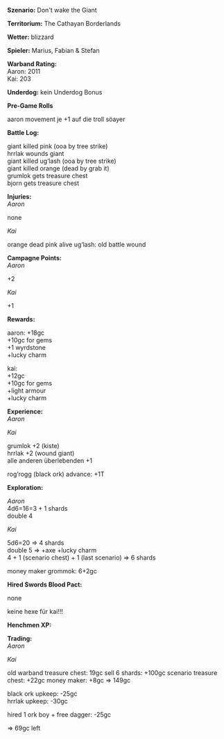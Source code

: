 **Szenario:** Don't wake the Giant  

**Territorium:** The Cathayan Borderlands  

**Wetter:** blizzard  

**Spieler:** Marius, Fabian & Stefan

**Warband Rating:**  
Aaron: 2011  
Kai: 203    

**Underdog:** kein Underdog Bonus   

**Pre-Game Rolls**  

aaron movement je +1 auf die troll söayer

**Battle Log:**  

giant killed pink (ooa by tree strike)  
hrrlak wounds giant  
giant killed ug‘lash (ooa by tree strike)  
giant killed orange (dead by grab it)  
grumlok gets treasure chest  
bjorn gets treasure chest  

**Injuries:**  
*Aaron*  

none

*Kai*  

orange dead
pink alive
ug‘lash: old battle wound

**Campagne Points:**  
*Aaron*  

+2

*Kai*  

+1

**Rewards:**  

aaron:
+18gc  
+10gc for gems  
+1 wyrdstone  
+lucky charm  

kai:   
+12gc  
+10gc for gems   
+light armour   
+lucky charm  

**Experience:**  
*Aaron*   


*Kai*   

grumlok +2 (kiste)  
hrrlak +2 (wound giant)  
alle anderen überlebenden +1  

rog‘rogg (black ork) advance: +1T  

**Exploration:**  

*Aaron*   
4d6=16=3 + 1 shards  
double 4  

*Kai*  

5d6=20 => 4 shards   
double 5 => +axe +lucky charm  
4 + 1 (scenario chest) + 1 (last scenario) => 6 shards  

money maker grommok: 6+2gc

**Hired Swords Blood Pact:**  

none  

keine hexe für kai!!!  


**Henchmen XP:**  


**Trading:**  
*Aaron*  

*Kai*  

old warband treasure chest: 19gc 
sell 6 shards: +100gc 
scenario treasure chest: +22gc 
money maker: +8gc 
=> 149gc 

black ork upkeep: -25gc  
hrrlak upkeep: -30gc  

hired 1 ork boy + free dagger: -25gc  

=> 69gc left  

